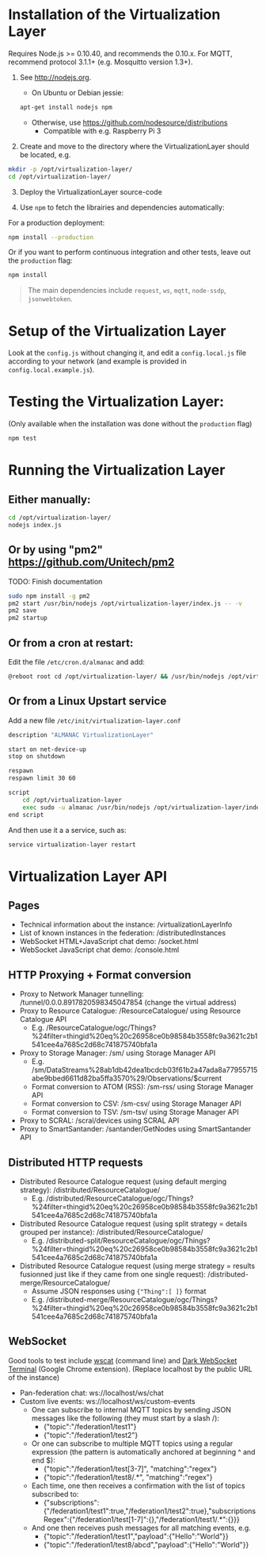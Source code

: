 # Installation of the Virtualization Layer
Requires Node.js >= 0.10.40, and recommends the 0.10.x.
For MQTT, recommend protocol 3.1.1+ (e.g. Mosquitto version 1.3+).


1. See http://nodejs.org.
	* On Ubuntu or Debian jessie:
	```sh
	apt-get install nodejs npm
	```

	* Otherwise, use https://github.com/nodesource/distributions
		* Compatible with e.g. Raspberry Pi 3

2. Create and move to the directory where the VirtualizationLayer should be located, e.g.

```sh
mkdir -p /opt/virtualization-layer/
cd /opt/virtualization-layer/
```

3. Deploy the VirtualizationLayer source-code

4. Use `npm` to fetch the librairies and dependencies automatically:

For a production deployment:

```sh
npm install --production
```

Or if you want to perform continuous integration and other tests, leave out the `production` flag:

```sh
npm install
```

> The main dependencies include `request`, `ws`, `mqtt`, `node-ssdp`, `jsonwebtoken`.


# Setup of the Virtualization Layer

Look at the `config.js` without changing it, and edit a `config.local.js` file according to your network (and example is provided in `config.local.example.js`).



# Testing the Virtualization Layer:
(Only available when the installation was done without the `production` flag)

```sh
npm test
```


# Running the Virtualization Layer

## Either manually:

```sh
cd /opt/virtualization-layer/
nodejs index.js
```

## Or by using "pm2" https://github.com/Unitech/pm2
TODO: Finish documentation

```sh
sudo npm install -g pm2
pm2 start /usr/bin/nodejs /opt/virtualization-layer/index.js -- -v
pm2 save
pm2 startup
```

## Or from a cron at restart:
Edit the file `/etc/cron.d/almanac` and add:

```sh
@reboot root cd /opt/virtualization-layer/ && /usr/bin/nodejs /opt/virtualization-layer/index.js >> /var/log/virtualization-layer/virtualization-layer.log 2>&1 &
```

## Or from a Linux Upstart service

Add a new file `/etc/init/virtualization-layer.conf`

```sh
description	"ALMANAC VirtualizationLayer"

start on net-device-up
stop on shutdown

respawn
respawn limit 30 60

script
	cd /opt/virtualization-layer
	exec sudo -u almanac /usr/bin/nodejs /opt/virtualization-layer/index.js >> /var/log/virtualization-layer/virtualization-layer.log 2>&1
end script
```

And then use it a a service, such as:

```sh
service virtualization-layer restart
```


# Virtualization Layer API

## Pages

* Technical information about the instance: /virtualizationLayerInfo
* List of known instances in the federation: /distributedInstances
* WebSocket HTML+JavaScript chat demo: /socket.html
* WebSocket JavaScript chat demo: /console.html

## HTTP Proxying + Format conversion

* Proxy to Network Manager tunnelling: /tunnel/0.0.0.8917820598345047854 (change the virtual address)
* Proxy to Resource Catalogue: /ResourceCatalogue/ using Resource Catalogue API
	* E.g. /ResourceCatalogue/ogc/Things?%24filter=thingid%20eq%20c26958ce0b98584b3558fc9a3621c2b1541cee4a7685c2d68c741875740bfa1a
* Proxy to Storage Manager: /sm/ using Storage Manager API
	* E.g. /sm/DataStreams%28ab1db42dea1bcdcb03f61b2a47ada8a77955715abe9bbed6611d82ba5ffa3570%29/Observations/$current
	* Format conversion to ATOM (RSS): /sm-rss/ using Storage Manager API
	* Format conversion to CSV: /sm-csv/ using Storage Manager API
	* Format conversion to TSV: /sm-tsv/ using Storage Manager API
* Proxy to SCRAL: /scral/devices using SCRAL API
* Proxy to SmartSantander: /santander/GetNodes using SmartSantander API

## Distributed HTTP requests

* Distributed Resource Catalogue request (using default merging strategy): /distributed/ResourceCatalogue/
	* E.g. /distributed/ResourceCatalogue/ogc/Things?%24filter=thingid%20eq%20c26958ce0b98584b3558fc9a3621c2b1541cee4a7685c2d68c741875740bfa1a
* Distributed Resource Catalogue request (using split strategy = details grouped per instance): /distributed/ResourceCatalogue/
	* E.g. /distributed-split/ResourceCatalogue/ogc/Things?%24filter=thingid%20eq%20c26958ce0b98584b3558fc9a3621c2b1541cee4a7685c2d68c741875740bfa1a
* Distributed Resource Catalogue request (using merge strategy = results fusionned just like if they came from one single request): /distributed-merge/ResourceCatalogue/
	* Assume JSON responses using `{"Thing":[ ]}` format
	* E.g. /distributed-merge/ResourceCatalogue/ogc/Things?%24filter=thingid%20eq%20c26958ce0b98584b3558fc9a3621c2b1541cee4a7685c2d68c741875740bfa1a

## WebSocket
Good tools to test include [wscat](https://github.com/websockets/wscat) (command line) and [Dark WebSocket Terminal](https://chrome.google.com/webstore/detail/dark-websocket-terminal/dmogdjmcpfaibncngoolgljgocdabhke) (Google Chrome extension).
(Replace localhost by the public URL of the instance)

* Pan-federation chat: ws://localhost/ws/chat
* Custom live events: ws://localhost/ws/custom-events﻿
	* One can subscribe to internal MQTT topics by sending JSON messages like the following (they must start by a slash /):
		* {"topic":"/federation1/test1"}
		* {"topic":"/federation1/test2"}
	* Or one can subscribe to multiple MQTT topics using a regular expression (the pattern is automatically anchored at beginning ^ and end $):
		* {"topic":"/federation1/test[3-7]", "matching":"regex"}
		* {"topic":"/federation1/test8/.*", "matching":"regex"}
	* Each time, one then receives a confirmation with the list of topics subscribed to:
		* {"subscriptions":{"/federation1/test1":true,"/federation1/test2":true},"subscriptionsRegex":{"/federation1/test[1-7]":{},"/federation1/test1/.*":{}}}
	* And one then receives push messages for all matching events, e.g.
		* {"topic":"/federation1/test1","payload":{"Hello":"World"}}
		* {"topic":"/federation1/test8/abcd","payload":{"Hello":"World"}}

